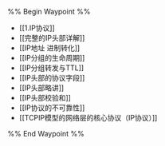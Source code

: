 %% Begin Waypoint %%
- [[1.IP协议]]
- [[完整的IP头部详解]]
- [[IP地址 进制转化]]
- [[IP分组的生命周期]]
- [[IP分组转发与TTL]]
- [[IP头部的协议字段]]
- [[IP头部略讲]]
- [[IP头部校验和]]
- [[IP协议的不可靠性]]
- [[TCPIP模型的网络层的核心协议（IP协议）]]

%% End Waypoint %%
